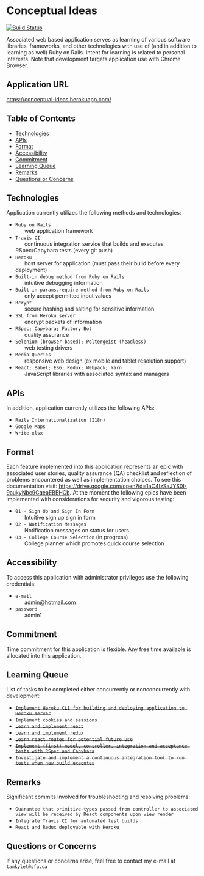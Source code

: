 # Conceptual Ideas

[![Build Status](https://travis-ci.org/tamkylet/Conceptual_Ideas-tamkylet.svg?branch=master)](https://travis-ci.org/tamkylet/Conceptual_Ideas-tamkylet)

Associated web based application serves as learning of various software libraries, frameworks, and other technologies with use of (and in addition to learning as well) Ruby on Rails. Intent for learning is related to personal interests. Note that development targets application use with Chrome Browser.

## Application URL

https://conceptual-ideas.herokuapp.com/

## Table of Contents

- [Technologies](#Technologies)
- [APIs](#APIs)
- [Format](#Format)
- [Accessibility](#Accessibility)
- [Commitment](#Commitment)
- [Learning Queue](#Learning-Queue)
- [Remarks](#Remarks)
- [Questions or Concerns](#Questions-or-Concerns)

## <a name="Technologies"></a>Technologies

Application currently utilizes the following methods and technologies:

- `Ruby on Rails`<br>
&nbsp;&nbsp;&nbsp;&nbsp;&nbsp;&nbsp;web application framework
- `Travis CI`<br>
&nbsp;&nbsp;&nbsp;&nbsp;&nbsp;&nbsp;continuous integration service that builds and executes RSpec/Capybara tests (every git push)
- `Heroku`<br>
&nbsp;&nbsp;&nbsp;&nbsp;&nbsp;&nbsp;host server for application (must pass their build before every deployment)
- `Built-in debug method from Ruby on Rails`<br>
&nbsp;&nbsp;&nbsp;&nbsp;&nbsp;&nbsp;intuitive debugging information
- `Built-in params.require method from Ruby on Rails`<br>
&nbsp;&nbsp;&nbsp;&nbsp;&nbsp;&nbsp;only accept permitted input values
- `Bcrypt`<br>
&nbsp;&nbsp;&nbsp;&nbsp;&nbsp;&nbsp;secure hashing and salting for sensitive information
- `SSL from Heroku server`<br>
&nbsp;&nbsp;&nbsp;&nbsp;&nbsp;&nbsp;encrypt packets of information
- `RSpec; Capybara; Factory Bot`<br>
&nbsp;&nbsp;&nbsp;&nbsp;&nbsp;&nbsp;quality assurance
- `Selenium (browser based); Poltergeist (headless)`<br>
&nbsp;&nbsp;&nbsp;&nbsp;&nbsp;&nbsp;web testing drivers
- `Media Queries`<br>
&nbsp;&nbsp;&nbsp;&nbsp;&nbsp;&nbsp;responsive web design (ex mobile and tablet resolution support)
- `React; Babel; ES6; Redux; Webpack; Yarn`<br>
&nbsp;&nbsp;&nbsp;&nbsp;&nbsp;&nbsp;JavaScript libraries with associated syntax and managers

## <a name="APIs"></a>APIs

In addition, application currently utilizes the following APIs:
- `Rails Internationalization (I18n)`
- `Google Maps`
- `Write xlsx`

## <a name="Format"></a>Format

Each feature implemented into this application represents an epic with associated user stories, quality assurance (QA) checklist and reflection of problems encountered as well as implementation choices. To see this documentation visit: https://drive.google.com/open?id=1aC4IzSaJYS0I-9aukyNbc9CqeaEBEHCb. At the moment the following epics have been implemented with considerations for security and vigorous testing:

- `01 - Sign Up and Sign In Form`<br>
&nbsp;&nbsp;&nbsp;&nbsp;&nbsp;&nbsp;Intuitive sign up sign in form
- `02 - Notification Messages`<br>
&nbsp;&nbsp;&nbsp;&nbsp;&nbsp;&nbsp;Notification messages on status for users 
- `03 - College Course Selection` (in progress)<br>
&nbsp;&nbsp;&nbsp;&nbsp;&nbsp;&nbsp;College planner which promotes quick course selection

## <a name="Accessibility"></a>Accessibility

To access this application with administrator privileges use the following credentials:

- `e-mail`<br>
&nbsp;&nbsp;&nbsp;&nbsp;&nbsp;&nbsp;admin@hotmail.com
- `password`<br>
&nbsp;&nbsp;&nbsp;&nbsp;&nbsp;&nbsp;admin1

## <a name="Commitment"></a>Commitment

Time commitment for this application is flexible. Any free time available is allocated into this application.

## <a name="Learning-Queue"></a>Learning Queue

List of tasks to be completed either concurrently or nonconcurrently with development:

- <del>`Implement Heroku CLI for building and deploying application to Heroku server`</del>
- <del>`Implement cookies and sessions`</del>
- <del>`Learn and implement react`</del>
- <del>`Learn and implement redux`</del>
- <del>`Learn react routes for potential future use`</del>
- <del>`Implement (first) model, controller, integration and acceptance tests with RSpec and Capybara`</del>
- <del>`Investigate and implement a continuous integration tool to run tests when new build executes`</del>

## <a name="Remarks"></a>Remarks

Significant commits involved for troubleshooting and resolving problems:

- `Guarantee that primitive-types passed from controller to associated view will be received by React components upon view render`
- `Integrate Travis CI for automated test builds`
- `React and Redux deployable with Heroku`

## <a name="Questions-or-Concerns"></a>Questions or Concerns

If any questions or concerns arise, feel free to contact my e-mail at `tamkylet@sfu.ca`
